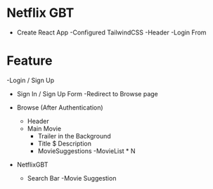 # Netflix GBT

- Create React App
  -Configured TailwindCSS
  -Header
  -Login From

# Feature

-Login / Sign Up

- Sign In / Sign Up Form
  -Redirect to Browse page
- Browse (After Authentication)

  - Header
  - Main Movie
    - Trailer in the Background
    - Title $ Description
    - MovieSuggestions
      -MovieList \* N

- NetflixGBT
  - Search Bar
    -Movie Suggestion
